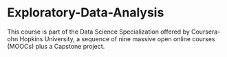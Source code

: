 # Exploratory-Data-Analysis
This course is part of the Data Science Specialization offered by Coursera-ohn Hopkins University, a sequence of nine massive open online courses (MOOCs) plus a Capstone project.
